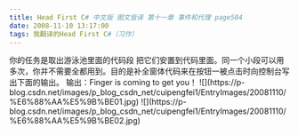 ```yaml
---
title: Head First C# 中文版 图文皆译 第十一章 事件和代理 page504
date: 2008-11-10 13:17:00
tags: 我翻译的Head First C#（习作）
---
```

<?xml:namespace prefix = o ns = "urn:schemas-microsoft-com:office:office" />

你的任务是取出游泳池里面的代码段
把它们安置到代码里面。同一个小段可以用多次，你并不需要全都用到。目的是补全窗体代码来在按钮一被点击时向控制台写出下面的输出。

输出：Finger is coming to get you！

![](https://p-blog.csdn.net/images/p_blog_csdn_net/cuipengfei1/EntryImages/20081110/%E6%88%AA%E5%9B%BE01.jpg)

![](https://p-blog.csdn.net/images/p_blog_csdn_net/cuipengfei1/EntryImages/20081110/%E6%88%AA%E5%9B%BE02.jpg)



